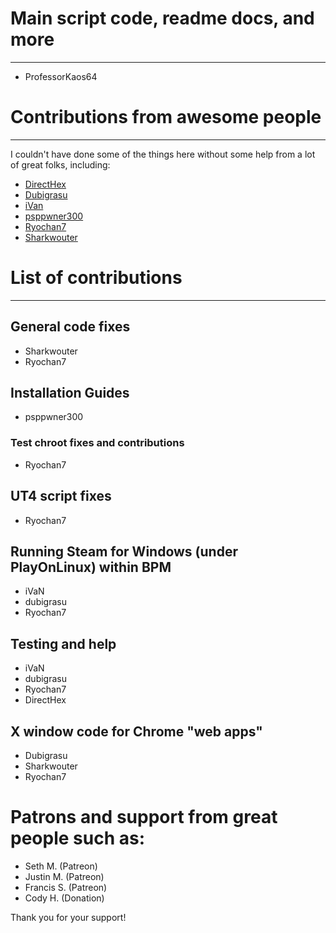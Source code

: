 # Main script code, readme docs, and more
***
- ProfessorKaos64

# Contributions from awesome people
***
I couldn't have done some of the things here without some help from a lot of great folks, including:
* [DirectHex](https://github.com/directhex)
* [Dubigrasu](http://steamcommunity.com/profiles/76561198030426496)
* [iVan](http://steamcommunity.com/profiles/76561198047324256)
* [psppwner300](http://steamcommunity.com/id/psppwner300)
* [Ryochan7](https://github.com/Ryochan7)
* [Sharkwouter](https://github.com/sharkwouter)

# List of contributions
***

## General code fixes
* Sharkwouter
* Ryochan7

## Installation Guides
* psppwner300

### Test chroot fixes and contributions
* Ryochan7

## UT4 script fixes
* Ryochan7

## Running Steam for Windows (under PlayOnLinux) within BPM
* iVaN
* dubigrasu
* Ryochan7

## Testing and help
* iVaN
* dubigrasu
* Ryochan7
* DirectHex

## X window code for Chrome "web apps"
* Dubigrasu
* Sharkwouter
* Ryochan7

# Patrons and support from great people such as:
* Seth M. (Patreon)
* Justin M. (Patreon)
* Francis S. (Patreon)
* Cody H. (Donation)
	
Thank you for your support!
